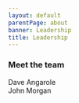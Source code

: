```yaml
---
layout: default
parentPage: about
banner: Leadership
title: Leadership
---
```


<h3 class="row"><div class="col-12">Meet the team</div></h3>
<div class="row">
  <div class="col-6 cabin-profile">
  <div class="cabin-profile-image" style="background-image: url(https://lifepoint.github.io/lifepoint-web-assets/images/dave.jpg);background-position: center 15%"></div>
  <div class="cabin-profile-title">Dave Angarole</div>
  <div class="cabin-profile-label"></div>
  <div class="cabin-profile-description"></div>
  </div>
  <div class="col-6 cabin-profile">
  <div class="cabin-profile-image" style="background-image: url(https://lifepoint.github.io/lifepoint-web-assets/images/john.jpg);background-position: center 22%"></div>
  <div class="cabin-profile-title">John Morgan</div>
  <div class="cabin-profile-label"></div>
  <div class="cabin-profile-description"></div>
  </div>
</div>
